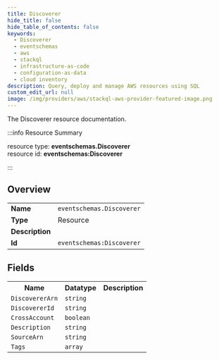 ```yaml
---
title: Discoverer
hide_title: false
hide_table_of_contents: false
keywords:
  - Discoverer
  - eventschemas
  - aws
  - stackql
  - infrastructure-as-code
  - configuration-as-data
  - cloud inventory
description: Query, deploy and manage AWS resources using SQL
custom_edit_url: null
image: /img/providers/aws/stackql-aws-provider-featured-image.png
---
```

The Discoverer resource documentation.

:::info Resource Summary

<div class="row">
<div class="providerDocColumn">
<span>resource type:&nbsp;<b>eventschemas.Discoverer</b></span><br />
<span>resource id:&nbsp;<b>eventschemas:Discoverer</b></span><br />
</div>
</div>

:::

## Overview
<table><tbody>
<tr><td><b>Name</b></td><td><code>eventschemas.Discoverer</code></td></tr>
<tr><td><b>Type</b></td><td>Resource</td></tr>
<tr><td><b>Description</b></td><td></td></tr>
<tr><td><b>Id</b></td><td><code>eventschemas:Discoverer</code></td></tr>
</tbody></table>

## Fields
<table><tbody>
<tr><th>Name</th><th>Datatype</th><th>Description</th></tr>
<tr><td><code>DiscovererArn</code></td><td><code>string</code></td><td></td></tr><tr><td><code>DiscovererId</code></td><td><code>string</code></td><td></td></tr><tr><td><code>CrossAccount</code></td><td><code>boolean</code></td><td></td></tr><tr><td><code>Description</code></td><td><code>string</code></td><td></td></tr><tr><td><code>SourceArn</code></td><td><code>string</code></td><td></td></tr><tr><td><code>Tags</code></td><td><code>array</code></td><td></td></tr>
</tbody></table>